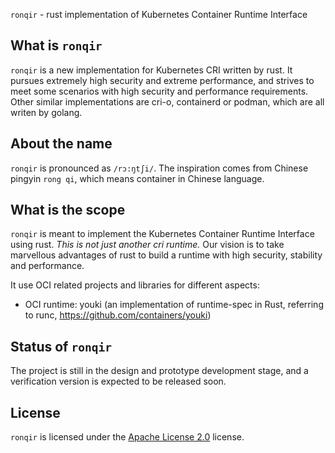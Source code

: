 `ronqir` - rust implementation of Kubernetes Container Runtime Interface
## What is `ronqir`
`ronqir` is a new implementation for Kubernetes CRI written by rust. It pursues extremely high security and extreme performance, and strives to meet some scenarios with high security and performance requirements. Other similar implementations are cri-o, containerd or podman, which are all writen by golang.

## About the name
`ronqir` is pronounced as `/rɔ:ŋtʃi/`. The inspiration comes from Chinese pingyin `rong qi`, which means container in Chinese language.

## What is the scope
`ronqir` is meant to implement the Kubernetes Container Runtime Interface using rust. *This is not just another cri runtime.* Our vision is to take marvellous advantages of rust to build a runtime with high security, stability and performance.

It use OCI related projects and libraries for different aspects:
- OCI runtime: youki (an implementation of runtime-spec in Rust, referring to runc, https://github.com/containers/youki)

## Status of `ronqir`
The project is still in the design and prototype development stage, and a verification version is expected to be released soon.

## License
`ronqir` is licensed under the [Apache License 2.0](./LICENSE) license.
